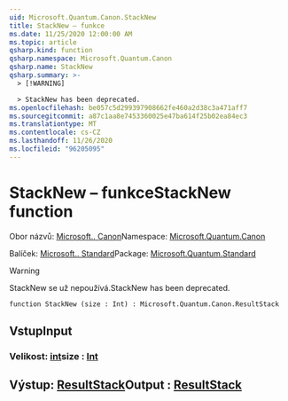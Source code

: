 ```yaml
---
uid: Microsoft.Quantum.Canon.StackNew
title: StackNew – funkce
ms.date: 11/25/2020 12:00:00 AM
ms.topic: article
qsharp.kind: function
qsharp.namespace: Microsoft.Quantum.Canon
qsharp.name: StackNew
qsharp.summary: >-
  > [!WARNING]

  > StackNew has been deprecated.
ms.openlocfilehash: be057c5d299397908662fe460a2d38c3a471aff7
ms.sourcegitcommit: a87c1aa8e7453360025e47ba614f25b02ea84ec3
ms.translationtype: MT
ms.contentlocale: cs-CZ
ms.lasthandoff: 11/26/2020
ms.locfileid: "96205095"
---
```

# <a name="stacknew-function"></a><span data-ttu-id="72af5-102">StackNew – funkce</span><span class="sxs-lookup"><span data-stu-id="72af5-102">StackNew function</span></span>

<span data-ttu-id="72af5-103">Obor názvů: [Microsoft.. Canon](xref:Microsoft.Quantum.Canon)</span><span class="sxs-lookup"><span data-stu-id="72af5-103">Namespace: [Microsoft.Quantum.Canon](xref:Microsoft.Quantum.Canon)</span></span>

<span data-ttu-id="72af5-104">Balíček: [Microsoft.. Standard](https://nuget.org/packages/Microsoft.Quantum.Standard)</span><span class="sxs-lookup"><span data-stu-id="72af5-104">Package: [Microsoft.Quantum.Standard](https://nuget.org/packages/Microsoft.Quantum.Standard)</span></span>


> [!WARNING]
> <span data-ttu-id="72af5-105">StackNew se už nepoužívá.</span><span class="sxs-lookup"><span data-stu-id="72af5-105">StackNew has been deprecated.</span></span>



```qsharp
function StackNew (size : Int) : Microsoft.Quantum.Canon.ResultStack
```


## <a name="input"></a><span data-ttu-id="72af5-106">Vstup</span><span class="sxs-lookup"><span data-stu-id="72af5-106">Input</span></span>

### <a name="size--int"></a><span data-ttu-id="72af5-107">Velikost: [int](xref:microsoft.quantum.lang-ref.int)</span><span class="sxs-lookup"><span data-stu-id="72af5-107">size : [Int](xref:microsoft.quantum.lang-ref.int)</span></span>





## <a name="output--resultstack"></a><span data-ttu-id="72af5-108">Výstup: [ResultStack](xref:Microsoft.Quantum.Canon.ResultStack)</span><span class="sxs-lookup"><span data-stu-id="72af5-108">Output : [ResultStack](xref:Microsoft.Quantum.Canon.ResultStack)</span></span>


